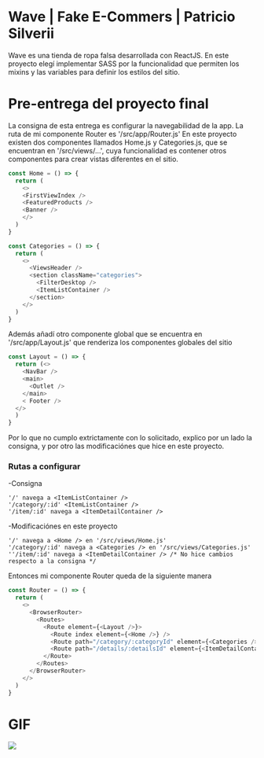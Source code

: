 # Wave | Fake E-Commers | Patricio Silverii

Wave es una tienda de ropa falsa desarrollada con ReactJS.
En este proyecto elegí implementar SASS por la funcionalidad que permiten los mixins y las variables para definir los estilos del sitio.

# Pre-entrega del proyecto final

La consigna de esta entrega es configurar la navegabilidad de la app.
La ruta de mi componente Router es '/src/app/Router.js'
En este proyecto existen dos componentes llamados Home.js y Categories.js, que se encuentran en '/src/views/...', cuya funcionalidad es contener otros componentes para crear vistas diferentes en el sitio.
```javascript
const Home = () => {
  return (
    <>
    <FirstViewIndex />
    <FeaturedProducts />
    <Banner />
    </>
  )
}
```


```javascript
const Categories = () => {
  return (
    <>
      <ViewsHeader />
      <section className="categories">
        <FilterDesktop />
        <ItemListContainer />
      </section>
    </>
  )
}
```

Además añadí otro componente global que se encuentra en '/src/app/Layout.js' que renderiza los componentes globales del sitio
```javascript
const Layout = () => {
  return (<>
    <NavBar />
    <main>
      <Outlet />
    </main>
    < Footer />
  </>
  )
}
```

Por lo que no cumplo extrictamente con lo solicitado, explico por un lado la consigna, y por otro las modificaciónes que hice en este proyecto.

### Rutas a configurar

-Consigna
```
'/' navega a <ItemListContainer />
'/category/:id' <ItemListContainer />
'/item/:id' navega a <ItemDetailContainer />
```

-Modificaciónes en este proyecto
```
'/' navega a <Home /> en '/src/views/Home.js'
'/category/:id' navega a <Categories /> en '/src/views/Categories.js'
''/item/:id' navega a <ItemDetailContainer /> /* No hice cambios respecto a la consigna */
```

Entonces mi componente Router queda de la siguiente manera
```javascript
const Router = () => {
  return (
    <>
      <BrowserRouter>
        <Routes>
          <Route element={<Layout />}>
            <Route index element={<Home />} />
            <Route path="/category/:categoryId" element={<Categories />} />
            <Route path="/details/:detailsId" element={<ItemDetailContainer />} />
          </Route>
        </Routes>
      </BrowserRouter>
    </>
  )
}
```

# GIF 
![](https://github.com/PSilverii/wave-react/blob/master/readme__img/gif_router.gif)
